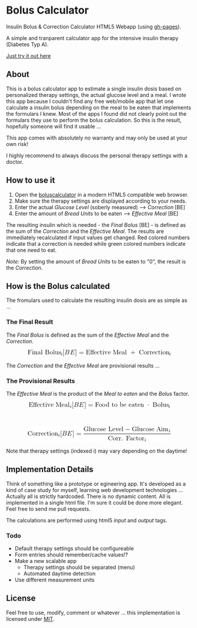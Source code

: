 # Bolus Calculator
Insulin Bolus & Correction Calculator HTML5 Webapp (using [gh-pages](https://pages.github.com/)).

A simple and tranparent calculator app for the intensive insulin therapy (Diabetes Typ A).

[Just try it out here](http://maxkalb.github.io/boluscalculator/)

## About
This is a bolus calculator app to estimate a single insulin dosis based on personalized therapy settings, the actual glucose level and a meal. I wrote this app because I couldn't find any free web/mobile app that let one calculate a insulin bolus depending on the meal to be eaten that implements the formulars I knew. Most of the apps I found did not clearly point out the formulars they use to perform the bolus calculation. So this is the result, hopefully someone will find it usable ... 

This app comes with absolutely no warranty and may only be used at your own risk!

I highly recommend to always discuss the personal therapy settings with a doctor. 

## How to use it
1. Open the [boluscalculator](http://maxkalb.github.io/boluscalculator/) in a modern HTML5 compatible web browser.
2. Make sure the therapy settings are displayed according to your needs.
3. Enter the actual _Glucose Level_ (soberly measured) --> _Correction_ [BE]
4. Enter the amount of _Bread Units_ to be eaten --> _Effective Meal_ [BE]

The resulting insulin which is needed - the _Final Bolus_ [BE] - is defined as the sum of the _Correction_ and the _Effective Meal_. The results are immediately recalculated if input values get changed. Red colored numbers indicate that a correction is needed while green colored numbers indicate that one need to eat.

_Note:_ By setting the amount of _Bread Units_ to be eaten to "0", the result is the _Correction_.   

## How is the Bolus calculated
The fromulars used to calculate the resulting insulin dosis are as simple as ...

### The Final Result
The _Final Bolus_ is defined as the sum of the _Effective Meal_ and the _Correction_.

<p align="center"><a href="" target="_blank"><img src="finalbolus.gif"/></a></p>

The _Correction_ and the _Effective Meal_ are provisional results ...

### The Provisional Results
The _Effective Meal_ is the product of the _Meal to eaten_ and the _Bolus_ factor.
<p align="center"><a href="" target="_blank"><img src="effmeal.gif"/></a></p><br>
<p align="center"><a href="" target="_blank"><img src="correction.gif"/></a></p>

Note that therapy settings (indexed i) may vary depending on the daytime!

## Implementation Details
Think of something like a prototype or egineering app. It's developed as a kind of case study for myself, learning web development technologies ... Actually all is strictly hardcoded. There is no dynamic content. All is implemented in a single html file. I'm sure it could be done more elegant. Feel free to send me pull requests. 

The calculations are performed using html5 _input_ and _output_ tags.

### Todo
- Default therapy settings should be configureable
- Form entries should remember/cache values!?
- Make a new scalable app
    - Therapy settings should be separated (menu)
    - Automated daytime detection  
- Use different measurement units  

## License
Feel free to use, modify, comment or whatever ... this implementation is licensed under [MIT](https://github.com/maxkalb/boluscalculator/blob/master/LICENSE). 
    
    